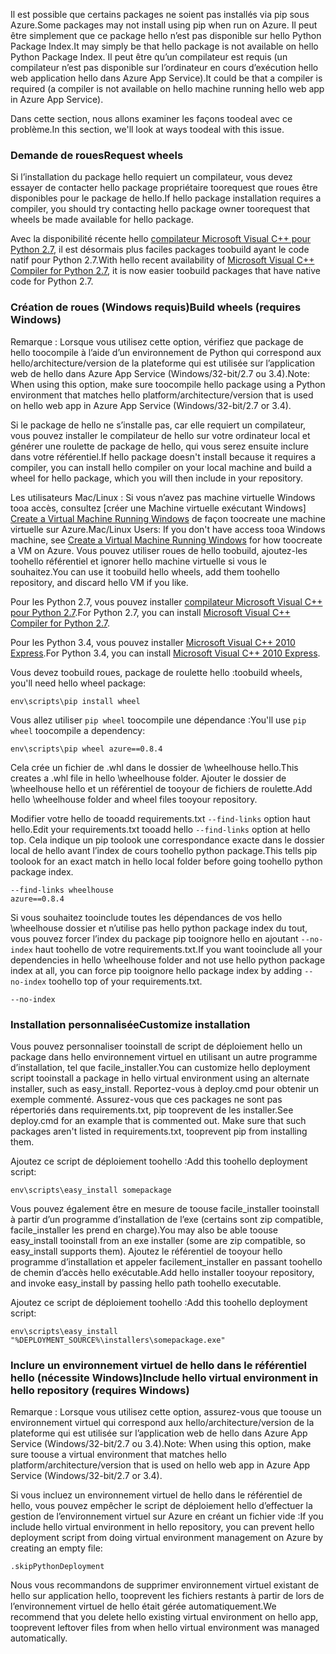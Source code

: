 <span data-ttu-id="080a8-101">Il est possible que certains packages ne soient pas installés via pip sous Azure.</span><span class="sxs-lookup"><span data-stu-id="080a8-101">Some packages may not install using pip when run on Azure.</span></span>  <span data-ttu-id="080a8-102">Il peut être simplement que ce package hello n’est pas disponible sur hello Python Package Index.</span><span class="sxs-lookup"><span data-stu-id="080a8-102">It may simply be that hello package is not available on hello Python Package Index.</span></span>  <span data-ttu-id="080a8-103">Il peut être qu’un compilateur est requis (un compilateur n’est pas disponible sur l’ordinateur en cours d’exécution hello web application hello dans Azure App Service).</span><span class="sxs-lookup"><span data-stu-id="080a8-103">It could be that a compiler is required (a compiler is not available on hello machine running hello web app in Azure App Service).</span></span>

<span data-ttu-id="080a8-104">Dans cette section, nous allons examiner les façons toodeal avec ce problème.</span><span class="sxs-lookup"><span data-stu-id="080a8-104">In this section, we'll look at ways toodeal with this issue.</span></span>

### <a name="request-wheels"></a><span data-ttu-id="080a8-105">Demande de roues</span><span class="sxs-lookup"><span data-stu-id="080a8-105">Request wheels</span></span>
<span data-ttu-id="080a8-106">Si l’installation du package hello requiert un compilateur, vous devez essayer de contacter hello package propriétaire toorequest que roues être disponibles pour le package de hello.</span><span class="sxs-lookup"><span data-stu-id="080a8-106">If hello package installation requires a compiler, you should try contacting hello package owner toorequest that wheels be made available for hello package.</span></span>

<span data-ttu-id="080a8-107">Avec la disponibilité récente hello [compilateur Microsoft Visual C++ pour Python 2.7][Microsoft Visual C++ Compiler for Python 2.7], il est désormais plus faciles packages toobuild ayant le code natif pour Python 2.7.</span><span class="sxs-lookup"><span data-stu-id="080a8-107">With hello recent availability of [Microsoft Visual C++ Compiler for Python 2.7][Microsoft Visual C++ Compiler for Python 2.7], it is now easier toobuild packages that have native code for Python 2.7.</span></span>

### <a name="build-wheels-requires-windows"></a><span data-ttu-id="080a8-108">Création de roues (Windows requis)</span><span class="sxs-lookup"><span data-stu-id="080a8-108">Build wheels (requires Windows)</span></span>
<span data-ttu-id="080a8-109">Remarque : Lorsque vous utilisez cette option, vérifiez que package de hello toocompile à l’aide d’un environnement de Python qui correspond aux hello/architecture/version de la plateforme qui est utilisée sur l’application web de hello dans Azure App Service (Windows/32-bit/2.7 ou 3.4).</span><span class="sxs-lookup"><span data-stu-id="080a8-109">Note: When using this option, make sure toocompile hello package using a Python environment that matches hello platform/architecture/version that is used on hello web app in Azure App Service (Windows/32-bit/2.7 or 3.4).</span></span>

<span data-ttu-id="080a8-110">Si le package de hello ne s’installe pas, car elle requiert un compilateur, vous pouvez installer le compilateur de hello sur votre ordinateur local et générer une roulette de package de hello, qui vous serez ensuite inclure dans votre référentiel.</span><span class="sxs-lookup"><span data-stu-id="080a8-110">If hello package doesn't install because it requires a compiler, you can install hello compiler on your local machine and build a wheel for hello package, which you will then include in your repository.</span></span>

<span data-ttu-id="080a8-111">Les utilisateurs Mac/Linux : Si vous n’avez pas machine virtuelle Windows tooa accès, consultez [créer une Machine virtuelle exécutant Windows] [ Create a Virtual Machine Running Windows] de façon toocreate une machine virtuelle sur Azure.</span><span class="sxs-lookup"><span data-stu-id="080a8-111">Mac/Linux Users: If you don't have access tooa Windows machine, see [Create a Virtual Machine Running Windows][Create a Virtual Machine Running Windows] for how toocreate a VM on Azure.</span></span>  <span data-ttu-id="080a8-112">Vous pouvez utiliser roues de hello toobuild, ajoutez-les toohello référentiel et ignorer hello machine virtuelle si vous le souhaitez.</span><span class="sxs-lookup"><span data-stu-id="080a8-112">You can use it toobuild hello wheels, add them toohello repository, and discard hello VM if you like.</span></span> 

<span data-ttu-id="080a8-113">Pour les Python 2.7, vous pouvez installer [compilateur Microsoft Visual C++ pour Python 2.7][Microsoft Visual C++ Compiler for Python 2.7].</span><span class="sxs-lookup"><span data-stu-id="080a8-113">For Python 2.7, you can install [Microsoft Visual C++ Compiler for Python 2.7][Microsoft Visual C++ Compiler for Python 2.7].</span></span>

<span data-ttu-id="080a8-114">Pour les Python 3.4, vous pouvez installer [Microsoft Visual C++ 2010 Express][Microsoft Visual C++ 2010 Express].</span><span class="sxs-lookup"><span data-stu-id="080a8-114">For Python 3.4, you can install [Microsoft Visual C++ 2010 Express][Microsoft Visual C++ 2010 Express].</span></span>

<span data-ttu-id="080a8-115">Vous devez toobuild roues, package de roulette hello :</span><span class="sxs-lookup"><span data-stu-id="080a8-115">toobuild wheels, you'll need hello wheel package:</span></span>

    env\scripts\pip install wheel

<span data-ttu-id="080a8-116">Vous allez utiliser `pip wheel` toocompile une dépendance :</span><span class="sxs-lookup"><span data-stu-id="080a8-116">You'll use `pip wheel` toocompile a dependency:</span></span>

    env\scripts\pip wheel azure==0.8.4

<span data-ttu-id="080a8-117">Cela crée un fichier de .whl dans le dossier de \wheelhouse hello.</span><span class="sxs-lookup"><span data-stu-id="080a8-117">This creates a .whl file in hello \wheelhouse folder.</span></span>  <span data-ttu-id="080a8-118">Ajouter le dossier de \wheelhouse hello et un référentiel de tooyour de fichiers de roulette.</span><span class="sxs-lookup"><span data-stu-id="080a8-118">Add hello \wheelhouse folder and wheel files tooyour repository.</span></span>

<span data-ttu-id="080a8-119">Modifier votre hello de tooadd requirements.txt `--find-links` option haut hello.</span><span class="sxs-lookup"><span data-stu-id="080a8-119">Edit your requirements.txt tooadd hello `--find-links` option at hello top.</span></span> <span data-ttu-id="080a8-120">Cela indique un pip toolook une correspondance exacte dans le dossier local de hello avant l’index de cours toohello python package.</span><span class="sxs-lookup"><span data-stu-id="080a8-120">This tells pip toolook for an exact match in hello local folder before going toohello python package index.</span></span>

    --find-links wheelhouse
    azure==0.8.4

<span data-ttu-id="080a8-121">Si vous souhaitez tooinclude toutes les dépendances de vos hello \wheelhouse dossier et n’utilise pas hello python package index du tout, vous pouvez forcer l’index du package pip tooignore hello en ajoutant `--no-index` haut toohello de votre requirements.txt.</span><span class="sxs-lookup"><span data-stu-id="080a8-121">If you want tooinclude all your dependencies in hello \wheelhouse folder and not use hello python package index at all, you can force pip tooignore hello package index by adding `--no-index` toohello top of your requirements.txt.</span></span>

    --no-index

### <a name="customize-installation"></a><span data-ttu-id="080a8-122">Installation personnalisée</span><span class="sxs-lookup"><span data-stu-id="080a8-122">Customize installation</span></span>
<span data-ttu-id="080a8-123">Vous pouvez personnaliser tooinstall de script de déploiement hello un package dans hello environnement virtuel en utilisant un autre programme d’installation, tel que facile\_installer.</span><span class="sxs-lookup"><span data-stu-id="080a8-123">You can customize hello deployment script tooinstall a package in hello virtual environment using an alternate installer, such as easy\_install.</span></span>  <span data-ttu-id="080a8-124">Reportez-vous à deploy.cmd pour obtenir un exemple commenté.  Assurez-vous que ces packages ne sont pas répertoriés dans requirements.txt, pip tooprevent de les installer.</span><span class="sxs-lookup"><span data-stu-id="080a8-124">See deploy.cmd for an example that is commented out.  Make sure that such packages aren't listed in requirements.txt, tooprevent pip from installing them.</span></span>

<span data-ttu-id="080a8-125">Ajoutez ce script de déploiement toohello :</span><span class="sxs-lookup"><span data-stu-id="080a8-125">Add this toohello deployment script:</span></span>

    env\scripts\easy_install somepackage

<span data-ttu-id="080a8-126">Vous pouvez également être en mesure de toouse facile\_installer tooinstall à partir d’un programme d’installation de l’exe (certains sont zip compatible, facile\_installer les prend en charge).</span><span class="sxs-lookup"><span data-stu-id="080a8-126">You may also be able toouse easy\_install tooinstall from an exe installer (some are zip compatible, so easy\_install supports them).</span></span>  <span data-ttu-id="080a8-127">Ajoutez le référentiel de tooyour hello programme d’installation et appeler facilement\_installer en passant toohello de chemin d’accès hello exécutable.</span><span class="sxs-lookup"><span data-stu-id="080a8-127">Add hello installer tooyour repository, and invoke easy\_install by passing hello path toohello executable.</span></span>

<span data-ttu-id="080a8-128">Ajoutez ce script de déploiement toohello :</span><span class="sxs-lookup"><span data-stu-id="080a8-128">Add this toohello deployment script:</span></span>

    env\scripts\easy_install "%DEPLOYMENT_SOURCE%\installers\somepackage.exe"

### <a name="include-hello-virtual-environment-in-hello-repository-requires-windows"></a><span data-ttu-id="080a8-129">Inclure un environnement virtuel de hello dans le référentiel hello (nécessite Windows)</span><span class="sxs-lookup"><span data-stu-id="080a8-129">Include hello virtual environment in hello repository (requires Windows)</span></span>
<span data-ttu-id="080a8-130">Remarque : Lorsque vous utilisez cette option, assurez-vous que toouse un environnement virtuel qui correspond aux hello/architecture/version de la plateforme qui est utilisée sur l’application web de hello dans Azure App Service (Windows/32-bit/2.7 ou 3.4).</span><span class="sxs-lookup"><span data-stu-id="080a8-130">Note: When using this option, make sure toouse a virtual environment that matches hello platform/architecture/version that is used on hello web app in Azure App Service (Windows/32-bit/2.7 or 3.4).</span></span>

<span data-ttu-id="080a8-131">Si vous incluez un environnement virtuel de hello dans le référentiel de hello, vous pouvez empêcher le script de déploiement hello d’effectuer la gestion de l’environnement virtuel sur Azure en créant un fichier vide :</span><span class="sxs-lookup"><span data-stu-id="080a8-131">If you include hello virtual environment in hello repository, you can prevent hello deployment script from doing virtual environment management on Azure by creating an empty file:</span></span>

    .skipPythonDeployment

<span data-ttu-id="080a8-132">Nous vous recommandons de supprimer environnement virtuel existant de hello sur application hello, tooprevent les fichiers restants à partir de lors de l’environnement virtuel de hello était gérée automatiquement.</span><span class="sxs-lookup"><span data-stu-id="080a8-132">We recommend that you delete hello existing virtual environment on hello app, tooprevent leftover files from when hello virtual environment was managed automatically.</span></span>

[Create a Virtual Machine Running Windows]: http://azure.microsoft.com/documentation/articles/virtual-machines-windows-hero-tutorial/
[Microsoft Visual C++ Compiler for Python 2.7]: http://aka.ms/vcpython27
[Microsoft Visual C++ 2010 Express]: http://go.microsoft.com/?linkid=9709949
